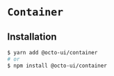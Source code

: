 # `Container`

## Installation

```sh
$ yarn add @octo-ui/container
# or
$ npm install @octo-ui/container
```
